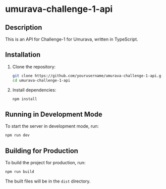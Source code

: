 # umurava-challenge-1-api
## Description

This is an API for Challenge-1 for Umurava, written in TypeScript.

## Installation

1. Clone the repository:
    ```bash
    git clone https://github.com/yourusername/umurava-challenge-1-api.git
    cd umurava-challenge-1-api
    ```

2. Install dependencies:
    ```bash
    npm install
    ```

## Running in Development Mode

To start the server in development mode, run:
```bash
npm run dev
```

## Building for Production

To build the project for production, run:
```bash
npm run build
```

The built files will be in the `dist` directory.
